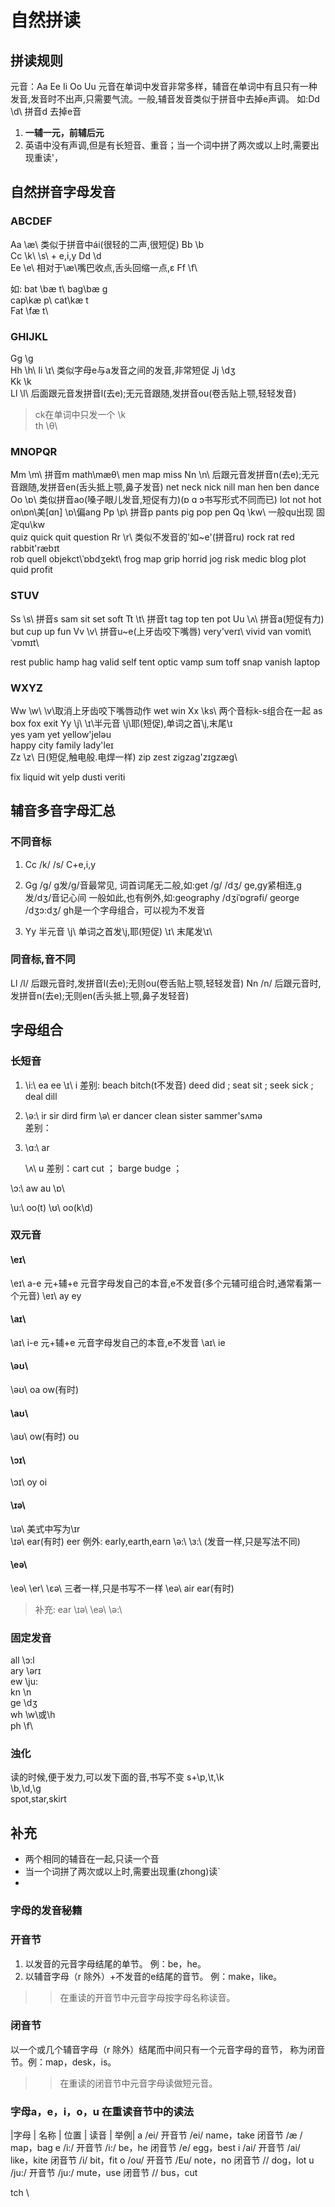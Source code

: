 # 自然拼读

## 拼读规则

元音：Aa Ee Ii Oo Uu
元音在单词中发音非常多样，辅音在单词中有且只有一种发音,发音时不出声,只需要气流。一般,辅音发音类似于拼音中去掉e声调。
如:Dd \d\  拼音d 去掉e音

1. **一辅一元，前辅后元**
1. 英语中没有声调,但是有长短音、重音；当一个词中拼了两次或以上时,需要出现重读'，

## 自然拼音字母发音

### ABCDEF
Aa \æ\  类似于拼音中ái(很轻的二声,很短促)
Bb \b\
Cc \k\   \s\ + e,i,y 
Dd \d\
Ee \e\  相对于\æ\嘴巴收点,舌头回缩一点,ɛ
Ff \f\

如:
bat \bæ t\	bag\bæ g\
cap\kæ p\	cat\kæ t\
Fat \fæ t\

### GHIJKL
Gg \g\
Hh \h\ 
Ii \ɪ\ 类似字母e与a发音之间的发音,非常短促
Jj \dʒ\
Kk \k\
Ll \l\ 后面跟元音发拼音l(去e);无元音跟随,发拼音ou(卷舌贴上颚,轻轻发音)

> ck在单词中只发一个 \k\
> th \θ\

### MNOPQR
Mm \m\ 拼音m
   math\mæθ\ men map miss
Nn \n\ 后跟元音发拼音n(去e);无元音跟随,发拼音en(舌头抵上颚,鼻子发音)
   net neck nick nill
   man hen ben dance
Oo \ɒ\ 类似拼音ao(嗓子眼儿发音,短促有力)(ɒ ɑ ɔ书写形式不同而已)
   lot not hot on\ɒn\美[ɑn] \ɒ\偏ang
Pp \p\ 拼音p
   pants pig pop pen 
Qq \kw\ 一般qu出现 固定qu\kw\
   quiz quick quit question
Rr \r\ 类似不发音的'如~e'(拼音ru)
   rock rat red rabbit\'ræbɪt\
rob quell objekct\ˈɒbdʒekt\ frog map grip horrid jog
risk medic blog plot quid profit

### STUV
Ss \s\ 拼音s
   sam sit set soft
Tt \t\ 拼音t
   tag top ten pot
Uu \ʌ\ 拼音a(短促有力)
   but cup up fun 
Vv \v\ 拼音u~e(上牙齿咬下嘴唇)
   very\'verɪ\ vivid van vomit\ˈvɒmɪt\

rest public hamp hag valid self tent optic
vamp sum toff snap vanish laptop

### WXYZ
Ww \w\ \v\取消上牙齿咬下嘴唇动作
   wet win 
Xx \ks\ 两个音标k-s组合在一起
   as box fox exit
Yy \j\ \ɪ\半元音 \j\耶(短促),单词之首\j\,末尾\ɪ\
   yes yam yet yellow\'jeləu\
   happy city family lady\'leɪ\
Zz \z\ 日(短促,触电般.电焊一样)
   zip zest zigzag\'zɪgzæg\

fix liquid wit
yelp dusti veriti

## 辅音多音字母汇总

### 不同音标
1. Cc
   /k/
   /s/ C+e,i,y

2. Gg
   /g/ g发/g/音最常见, 词首词尾无二般,如:get /g/
   /dʒ/ ge,gy紧相连,g发/dʒ/音记心间
   一般如此,也有例外,如:geography  /dʒiˈɒgrəfi/ george /dʒɔ:dʒ/
   gh是一个字母组合，可以视为不发音

3. Yy 半元音
   \j\ 单词之首发\j\,耶(短促)
   \ɪ\ 末尾发\ɪ\

### 同音标,音不同
Ll /l/ 后跟元音时,发拼音l(去e);无则ou(卷舌贴上颚,轻轻发音)
Nn /n/ 后跟元音时,发拼音n(去e);无则en(舌头抵上颚,鼻子发轻音)

## 字母组合

### 长短音
1. \i:\ ea ee
   \ɪ\ i
   差别: beach bitch(t不发音)
   deed did ; seat sit ; seek sick ; deal dill
2. \ə:\ ir
   sir dird firm
   \ə\ er
   dancer clean sister  sammer\'sʌmə\
   差别：
3. \ɑ:\ ar

   \ʌ\ u
   差别：cart cut ； barge budge ；

\ɔ:\ aw au
\ɒ\

\u:\ oo(t)
\ʊ\ oo(k\d)

### 双元音

#### \eɪ\
\eɪ\ a-e
元+辅+e 元音字母发自己的本音,e不发音(多个元辅可组合时,通常看第一个元音)
\eɪ\ ay ey

#### \aɪ\
\aɪ\ i-e
元+辅+e 元音字母发自己的本音,e不发音
\aɪ\ ie

#### \əʊ\
<!-- \əʊ\ o-e
元+辅+e 元音字母发自己的本音,e不发音 -->
\əʊ\ oa ow(有时)

#### \aʊ\
\aʊ\ ow(有时) ou
#### \ɔɪ\
\ɔɪ\ oy oi
#### \ɪə\
\ɪə\ 美式中写为\ɪr\
\ɪə\ ear(有时) eer
例外: early,earth,earn \ə:\ \ɜ:\ (发音一样,只是写法不同)

#### \eə\
\eə\ \er\ \εə\ 三者一样,只是书写不一样
\eə\ air ear(有时)

> 补充: ear \ɪə\ \eə\ \ə:\

### 固定发音
all \ɔ:l\
ary \ərɪ\
ew \ju:\
kn \n\
ge \dʒ\
wh \w\或\h\
ph \f\ 

### 浊化
读的时候,便于发力,可以发下面的音,书写不变
s+\p\,\t\,\k\
   \b\,\d\,\g\
spot,star,skirt

## 补充

- 两个相同的辅音在一起,只读一个音
- 当一个词拼了两次或以上时,需要出现重(zhong)读\`
- 


### 字母的发音秘籍

### 开音节
1. 以发音的元音字母结尾的单节。 例：be，he。
2. 以辅音字母（r 除外）+不发音的e结尾的音节。 例：make，like。

>> 在重读的开音节中元音字母按字母名称读音。

### 闭音节
以一个或几个辅音字母（r 除外）结尾而中间只有一个元音字母的音节，
称为闭音节。例：map，desk，is。

>> 在重读的闭音节中元音字母读做短元音。

### 字母a，e，i，o，u 在重读音节中的读法
|字母 | 名称 | 位置 | 读音 | 举例|
a /ei/
开音节  /ei/ name，take
闭音节  /æ / map，bag
e  /i:/
开音节   /i:/ be，he
闭音节  /e/ egg，best
i  /ai/
开音节   /ai/ like，kite
闭音节  /i/ bit，fit
o  /ou/
开音节   /Eu/ note，no
闭音节  // dog，lot
u  /ju:/
开音节   /ju:/ mute，use
闭音节  // bus，cut



tch \\
